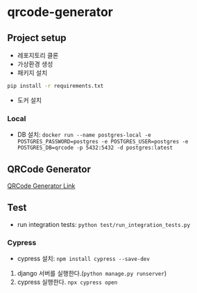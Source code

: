 # qrcode-generator

## Project setup

- 레포지토리 클론
- 가상환경 생성
- 패키지 설치

```bash
pip install -r requirements.txt
```

- 도커 설치

### Local

- DB 설치: `docker run --name postgres-local -e POSTGRES_PASSWORD=postgres -e POSTGRES_USER=postgres -e POSTGRES_DB=qrcode -p 5432:5432 -d postgres:latest`


## QRCode Generator

[QRCode Generator Link](https://qrcode.piusdev.com)

## Test

- run integration tests: `python test/run_integration_tests.py`

### Cypress

- cypress 설치: `npm install cypress --save-dev`
1. django 서버를 실행한다.(`python manage.py runserver`)
2. cypress 실행한다. `npx cypress open`